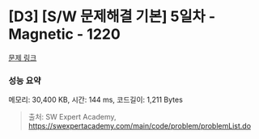 # [D3] [S/W 문제해결 기본] 5일차 - Magnetic - 1220 

[문제 링크](https://swexpertacademy.com/main/code/problem/problemDetail.do?contestProbId=AV14hwZqABsCFAYD) 

### 성능 요약

메모리: 30,400 KB, 시간: 144 ms, 코드길이: 1,211 Bytes



> 출처: SW Expert Academy, https://swexpertacademy.com/main/code/problem/problemList.do